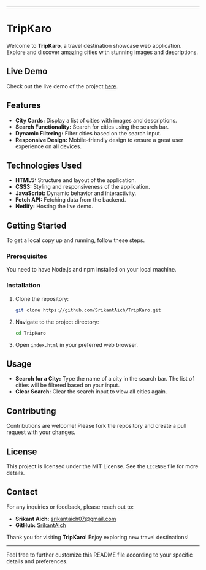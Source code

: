 

---

# TripKaro

Welcome to **TripKaro**, a travel destination showcase web application. Explore and discover amazing cities with stunning images and descriptions.

## Live Demo

Check out the live demo of the project [here](https://tripkarosummerpep.netlify.app/).

## Features

- **City Cards:** Display a list of cities with images and descriptions.
- **Search Functionality:** Search for cities using the search bar.
- **Dynamic Filtering:** Filter cities based on the search input.
- **Responsive Design:** Mobile-friendly design to ensure a great user experience on all devices.

## Technologies Used

- **HTML5:** Structure and layout of the application.
- **CSS3:** Styling and responsiveness of the application.
- **JavaScript:** Dynamic behavior and interactivity.
- **Fetch API:** Fetching data from the backend.
- **Netlify:** Hosting the live demo.

## Getting Started

To get a local copy up and running, follow these steps.

### Prerequisites

You need to have Node.js and npm installed on your local machine.

### Installation

1. Clone the repository:
    ```sh
    git clone https://github.com/SrikantAich/TripKaro.git
    ```

2. Navigate to the project directory:
    ```sh
    cd TripKaro
    ```

3. Open `index.html` in your preferred web browser.

## Usage

- **Search for a City:** Type the name of a city in the search bar. The list of cities will be filtered based on your input.
- **Clear Search:** Clear the search input to view all cities again.

## Contributing

Contributions are welcome! Please fork the repository and create a pull request with your changes.

## License

This project is licensed under the MIT License. See the `LICENSE` file for more details.

## Contact

For any inquiries or feedback, please reach out to:

- **Srikant Aich:** [srikantaich07@gmail.com](mailto:srikantaich07@gmail.com)
- **GitHub:** [SrikantAich](https://github.com/SrikantAich)

Thank you for visiting **TripKaro**! Enjoy exploring new travel destinations!

---

Feel free to further customize this README file according to your specific details and preferences.
